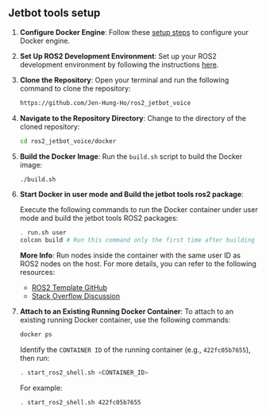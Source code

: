 ## Jetbot tools setup

1. **Configure Docker Engine**:
   Follow these [setup steps](https://github.com/dusty-nv/jetson-containers/blob/master/docs/setup.md) to configure your Docker engine.

2. **Set Up ROS2 Development Environment**:
   Set up your ROS2 development environment by following the instructions [here](https://docs.ros.org/en/humble/Installation.html).

3. **Clone the Repository**:
   Open your terminal and run the following command to clone the repository:
   ```bash
   https://github.com/Jen-Hung-Ho/ros2_jetbot_voice
   ```

4. **Navigate to the Repository Directory**:
   Change to the directory of the cloned repository:
   ```bash
   cd ros2_jetbot_voice/docker
   ```

5. **Build the Docker Image**:
   Run the `build.sh` script to build the Docker image:
   ```bash
   ./build.sh
   ```

6. **Start Docker in user mode and Build the jetbot tools ros2 package**:

   Execute the following commands to run the Docker container under user mode and build the jetbot tools ROS2 packages:

   ```bash
   . run.sh user
   colcon build # Run this command only the first time after building the Docker image or when changes are made to the Jetbot tools ROS2 code.
   ```

   **More Info**: Run nodes inside the container with the same user ID as ROS2 nodes on the host. For more details, you can refer to the following resources:
   - [ROS2 Template GitHub](https://github.com/rosblox/ros-template)
   - [Stack Overflow Discussion](https://stackoverflow.com/questions/65900201/troubles-communicating-with-ros2-node-in-docker-container)
   
7. **Attach to an Existing Running Docker Container**:
   To attach to an existing running Docker container, use the following commands:
   ```bash
   docker ps 
   ```

   Identify the `CONTAINER ID` of the running container (e.g., `422fc05b7655`), then run:
   ```bash
   . start_ros2_shell.sh <CONTAINER_ID>
   ```

   For example:
   ```bash
   . start_ros2_shell.sh 422fc05b7655
   ```
